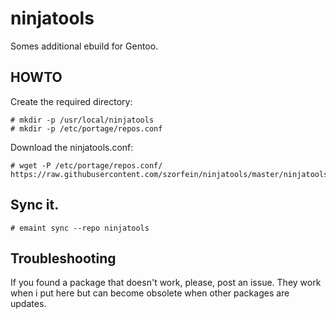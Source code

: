 # ninjatools

Somes additional ebuild for Gentoo.

## HOWTO  

Create the required directory:
    
    # mkdir -p /usr/local/ninjatools
    # mkdir -p /etc/portage/repos.conf

Download the ninjatools.conf: 

    # wget -P /etc/portage/repos.conf/ https://raw.githubusercontent.com/szorfein/ninjatools/master/ninjatools.conf

## Sync it.

    # emaint sync --repo ninjatools 

## Troubleshooting

If you found a package that doesn't work, please, post an issue. They work when i put here but can become obsolete when other packages are updates. 
